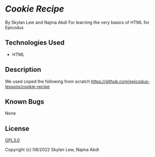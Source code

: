 # *Cookie Recipe*

By Skylan Lew and Najma Abdi
For learning the very basics of HTML for Epicodus

## Technologies Used
* HTML


## Description
We used coped the following from scratch https://github.com/epicodus-lessons/cookie-recipe

## Known Bugs
None

## License
[GPL3.0](https://choosealicense.com/licenses/gpl-3.0/)

Copyright (c) 08/2022 Skylan Lew, Najma Abdi